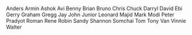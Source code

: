 Anders
Armin
Ashok
Avi
Benny
Brian
Bruno
Chris
Chuck
Darryl
David
Ebi
Gerry
Graham
Gregg
Jay
John
Junior
Leonard
Majid
Mark
Modi
Peter
Pradyot
Roman
Rene
Robin
Sandy
Shannon
Somchai
Tom
Tony
Van
Vinnie
Walter
